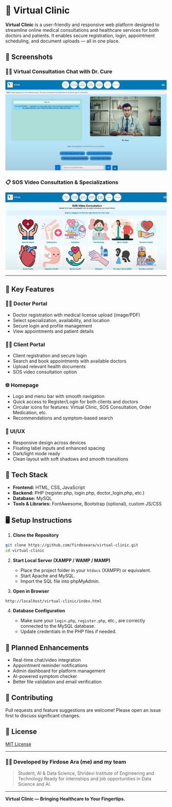 
# 🏥 Virtual Clinic

**Virtual Clinic** is a user-friendly and responsive web platform designed to streamline online medical consultations and healthcare services for both doctors and patients. It enables secure registration, login, appointment scheduling, and document uploads — all in one place.

## 📸 Screenshots

### 🧑‍⚕️ Virtual Consultation Chat with Dr. Cure
<img src="imagess/virtual-consultation.jpg" alt="Virtual Consultation Screenshot" width="700"/>

### 📋 SOS Video Consultation & Specializations
<img src="imagess/specializations.jpg" alt="SOS Consultation Screenshot" width="700"/>

---

## 🔑 Key Features

### 👩‍⚕️ Doctor Portal
- Doctor registration with medical license upload (image/PDF)
- Select specialization, availability, and location
- Secure login and profile management
- View appointments and patient details

### 🧑‍💻 Client Portal
- Client registration and secure login
- Search and book appointments with available doctors
- Upload relevant health documents
- SOS video consultation option

### 🌐 Homepage
- Logo and menu bar with smooth navigation
- Quick access to Register/Login for both clients and doctors
- Circular icons for features: Virtual Clinic, SOS Consultation, Order Medication, etc.
- Recommendations and symptom-based search

### 📱 UI/UX
- Responsive design across devices
- Floating label inputs and enhanced spacing
- Dark/light mode ready
- Clean layout with soft shadows and smooth transitions

## 🧰 Tech Stack

- **Frontend:** HTML, CSS, JavaScript
- **Backend:** PHP (register.php, login.php, doctor_login.php, etc.)
- **Database:** MySQL
- **Tools & Libraries:** FontAwesome, Bootstrap (optional), custom JS/CSS

## 🖥️ Setup Instructions

1. **Clone the Repository**
```bash
git clone https://github.com/firdoseara/virtual-clinic.git
cd virtual-clinic
````

2. **Start Local Server (XAMPP / WAMP / MAMP)**

   * Place the project folder in your `htdocs` (XAMPP) or equivalent.
   * Start Apache and MySQL.
   * Import the SQL file into phpMyAdmin.

3. **Open in Browser**

```
http://localhost/virtual-clinic/index.html
```

4. **Database Configuration**

   * Make sure your `login.php`, `register.php`, etc., are correctly connected to the MySQL database.
   * Update credentials in the PHP files if needed.

## 🧩 Planned Enhancements

* Real-time chat/video integration
* Appointment reminder notifications
* Admin dashboard for platform management
* AI-powered symptom checker
* Better file validation and email verification

## 🤝 Contributing

Pull requests and feature suggestions are welcome! Please open an issue first to discuss significant changes.

## 📄 License

[MIT License](LICENSE)

---

### 👩‍💻 Developed by Firdose Ara (me) and my team

> Student, AI & Data Science, Shridevi Institute of Engineering and Technology
> Ready for internships and job opportunities in Data Science and AI.

---

**Virtual Clinic — Bringing Healthcare to Your Fingertips.**


